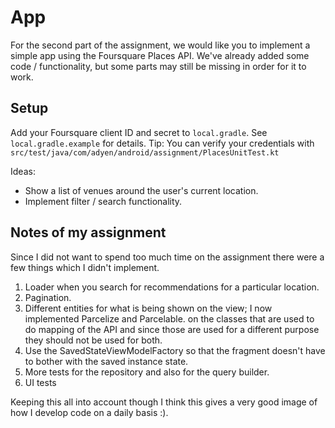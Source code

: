 # App

For the second part of the assignment, we would like you to implement a simple app using the Foursquare Places API.
We've already added some code / functionality, but some parts may still be missing in order for it to work.

## Setup
Add your Foursquare client ID and secret to `local.gradle`. See `local.gradle.example` for details.
Tip: You can verify your credentials with `src/test/java/com/adyen/android/assignment/PlacesUnitTest.kt`


Ideas:
- Show a list of venues around the user's current location.
- Implement filter / search functionality.

## Notes of my assignment

Since I did not want to spend too much time on the assignment there were a few things which I didn't implement.

1. Loader when you search for recommendations for a particular location.
2. Pagination.
3. Different entities for what is being shown on the view; I now implemented Parcelize and Parcelable.
on the classes that are used to do mapping of the API and since those are used for a different purpose they should not be used for both.
4. Use the SavedStateViewModelFactory so that the fragment doesn't have to bother with the saved instance state.
5. More tests for the repository and also for the query builder.
6. UI tests

Keeping this all into account though I think this gives a very good image of how I develop code on a daily basis :).
